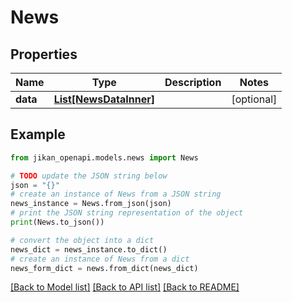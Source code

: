 # News


## Properties

Name | Type | Description | Notes
------------ | ------------- | ------------- | -------------
**data** | [**List[NewsDataInner]**](NewsDataInner.md) |  | [optional] 

## Example

```python
from jikan_openapi.models.news import News

# TODO update the JSON string below
json = "{}"
# create an instance of News from a JSON string
news_instance = News.from_json(json)
# print the JSON string representation of the object
print(News.to_json())

# convert the object into a dict
news_dict = news_instance.to_dict()
# create an instance of News from a dict
news_form_dict = news.from_dict(news_dict)
```
[[Back to Model list]](../README.md#documentation-for-models) [[Back to API list]](../README.md#documentation-for-api-endpoints) [[Back to README]](../README.md)


